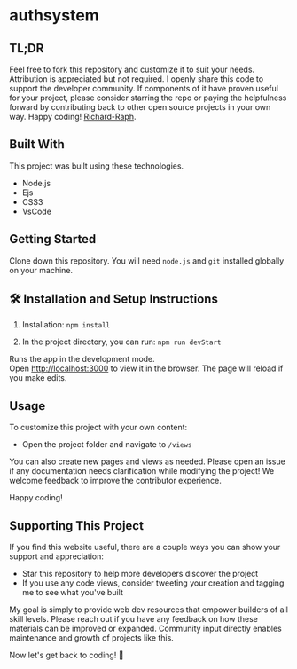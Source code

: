 # authsystem


## TL;DR

Feel free to fork this repository and customize it to suit your needs. Attribution is appreciated but not required. I openly share this code to support the developer community. If components of it have proven useful for your project, please consider starring the repo or paying the helpfulness forward by contributing back to other open source projects in your own way. Happy coding!
[Richard-Raph](https://github.com/Richard-Raph/authsystem).

## Built With

This project was built using these technologies.

- Node.js
- Ejs
- CSS3
- VsCode

## Getting Started

Clone down this repository. You will need `node.js` and `git` installed globally on your machine.

## 🛠 Installation and Setup Instructions

1. Installation: `npm install`

2. In the project directory, you can run: `npm run devStart`

Runs the app in the development mode.\
Open [http://localhost:3000](http://localhost:3000) to view it in the browser.
The page will reload if you make edits.

## Usage

To customize this project with your own content:

- Open the project folder and navigate to `/views`

You can also create new pages and views as needed. Please open an issue if any documentation needs clarification while modifying the project! We welcome feedback to improve the contributor experience.

Happy coding!

## Supporting This Project

If you find this website useful, there are a couple ways you can show your support and appreciation:

- Star this repository to help more developers discover the project
- If you use any code views, consider tweeting your creation and tagging me to see what you've built

My goal is simply to provide web dev resources that empower builders of all skill levels. Please reach out if you have any feedback on how these materials can be improved or expanded. Community input directly enables maintenance and growth of projects like this.

Now let's get back to coding! 🚀